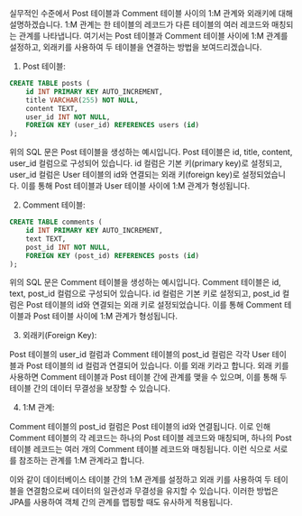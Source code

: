 실무적인 수준에서 Post 테이블과 Comment 테이블 사이의 1:M 관계와 외래키에 대해 설명하겠습니다. 1:M 관계는 한 테이블의 레코드가 다른 테이블의 여러 레코드와 매칭되는 관계를 나타냅니다. 여기서는 Post 테이블과 Comment 테이블 사이에 1:M 관계를 설정하고, 외래키를 사용하여 두 테이블을 연결하는 방법을 보여드리겠습니다.

1. Post 테이블:

```sql
CREATE TABLE posts (
    id INT PRIMARY KEY AUTO_INCREMENT,
    title VARCHAR(255) NOT NULL,
    content TEXT,
    user_id INT NOT NULL,
    FOREIGN KEY (user_id) REFERENCES users (id)
);
```

위의 SQL 문은 Post 테이블을 생성하는 예시입니다. Post 테이블은 id, title, content, user_id 컬럼으로 구성되어 있습니다. id 컬럼은 기본 키(primary key)로 설정되고, user_id 컬럼은 User 테이블의 id와 연결되는 외래 키(foreign key)로 설정되었습니다. 이를 통해 Post 테이블과 User 테이블 사이에 1:M 관계가 형성됩니다.

2. Comment 테이블:

```sql
CREATE TABLE comments (
    id INT PRIMARY KEY AUTO_INCREMENT,
    text TEXT,
    post_id INT NOT NULL,
    FOREIGN KEY (post_id) REFERENCES posts (id)
);
```

위의 SQL 문은 Comment 테이블을 생성하는 예시입니다. Comment 테이블은 id, text, post_id 컬럼으로 구성되어 있습니다. id 컬럼은 기본 키로 설정되고, post_id 컬럼은 Post 테이블의 id와 연결되는 외래 키로 설정되었습니다. 이를 통해 Comment 테이블과 Post 테이블 사이에 1:M 관계가 형성됩니다.

3. 외래키(Foreign Key):

Post 테이블의 user_id 컬럼과 Comment 테이블의 post_id 컬럼은 각각 User 테이블과 Post 테이블의 id 컬럼과 연결되어 있습니다. 이를 외래 키라고 합니다. 외래 키를 사용하면 Comment 테이블과 Post 테이블 간에 관계를 맺을 수 있으며, 이를 통해 두 테이블 간의 데이터 무결성을 보장할 수 있습니다.

4. 1:M 관계:

Comment 테이블의 post_id 컬럼은 Post 테이블의 id와 연결됩니다. 이로 인해 Comment 테이블의 각 레코드는 하나의 Post 테이블 레코드와 매칭되며, 하나의 Post 테이블 레코드는 여러 개의 Comment 테이블 레코드와 매칭됩니다. 이런 식으로 서로를 참조하는 관계를 1:M 관계라고 합니다.

이와 같이 데이터베이스 테이블 간의 1:M 관계를 설정하고 외래 키를 사용하여 두 테이블을 연결함으로써 데이터의 일관성과 무결성을 유지할 수 있습니다. 이러한 방법은 JPA를 사용하여 객체 간의 관계를 맵핑할 때도 유사하게 적용됩니다.
